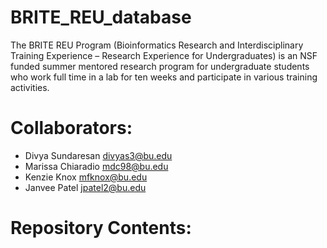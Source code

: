 # BRITE_REU_database
The BRITE REU Program (Bioinformatics Research and Interdisciplinary Training Experience –
Research Experience for Undergraduates) is an NSF funded summer mentored research program
for undergraduate students who work full time in a lab for ten weeks and participate in various
training activities.

# Collaborators: 
- Divya Sundaresan divyas3@bu.edu
- Marissa Chiaradio mdc98@bu.edu
- Kenzie Knox mfknox@bu.edu
- Janvee Patel jpatel2@bu.edu

# Repository Contents:
